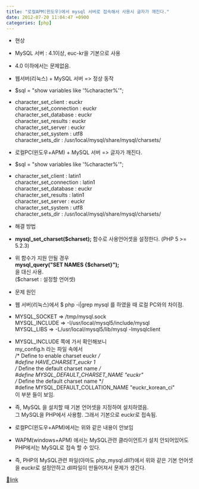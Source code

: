 ```yaml
---
title: "로컬APM(윈도우)에서 mysql 서버로 접속해서 사용시 글자가 깨진다."
date: 2012-07-20 11:04:47 +0900
categories: [php]
---
```


- 현상
- MySQL 서버 : 4.1이상, euc-kr을 기본으로 사용
- 4.0 이하에서는 문제없음.

- 웹서버(리눅스) + MySQL 서버 => 정상 동작
- $sql = "show variables like '%character%'";
- character_set_client : euckr  
character_set_connection : euckr  
character_set_database : euckr  
character_set_results : euckr  
character_set_server : euckr  
character_set_system : utf8  
character_sets_dir : /usr/local/mysql/share/mysql/charsets/

- 로컬PC(윈도우+APM) + MySQL 서버 => 글자가 깨진다.
- $sql = "show variables like '%character%'";
- character_set_client : latin1  
character_set_connection : latin1  
character_set_database : euckr  
character_set_results : latin1  
character_set_server : euckr  
character_set_system : utf8  
character_sets_dir : /usr/local/mysql/share/mysql/charsets/


- 해결 방법
- **mysql_set_charset($charset);** 함수로 사용언어셋을 설정한다. (PHP 5 >= 5.2.3)
- 위 함수가 지원 안될 경우  
**mysql_query("SET NAMES {$charset}");**  
을 대신 사용.   
($charset : 설정할 언어셋)

- 문제 원인
- 웹 서버(리눅스)에서 $ php -i|grep mysql 를 하였을 때 로컬 PC와의 차이점.
- MYSQL_SOCKET => /tmp/mysql.sock  
MYSQL_INCLUDE => -I/usr/local/mysql5/include/mysql  
MYSQL_LIBS => -L/usr/local/mysql5/lib/mysql -lmysqlclient 
- MYSQL_INCLUDE 쪽에 가서 확인해보니  
my_config.h 라는 파일 속에서  
/* Define to enable charset euckr */  
#define HAVE_CHARSET_euckr 1  
/* Define the default charset name */  
#define MYSQL_DEFAULT_CHARSET_NAME "euckr"  
/* Define the default charset name */  
#define MYSQL_DEFAULT_COLLATION_NAME "euckr_korean_ci"  
이 부분 들이 보임.
- 즉, MySQL 을 설치할 때 기본 언어셋을 지정하여 설치하였음.  
그 MySQL을 PHP에서 사용함. 그래서 기본으로 euckr로 접속됨.

- 로컬PC(윈도우+APM)에서는 위와 같은 내용이 안보임
- WAPM(windows+APM) 에서는 MySQL관련 클라이언트가 설치 안되어있어도 PHP에서는 MySQL로 접속 할 수 있다.
- 즉, PHP의 MySQL관련 파일(아마도 php_mysql.dll?)에서 위와 같은 기본 언어셋을 euckr로 설정안하고 dll파일이 만들어져서 문제가 생긴다.






[🔗link](http://www.mins01.com/mh/tech/read/786)